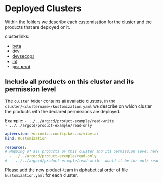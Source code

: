 # Deployed Clusters

Within the folders we describe each customisation for the cluster and the products that are deployed on it.

clusterlinks:

- [beta](/cluster/beta)
- [dev](/cluster/dev)
- [devsecops](/cluster/devsecops-testing/)
- [int](/cluster/int)
- [pre-prod](/cluster/pre-prod)

## Include all products on this cluster and its permission level

The `cluster` folder contains all available clusters, in the `cluster/<clustername>/kustomization.yaml` we describe on which cluster the products with the declared permissions are deployed.

Example:
`- ../../argocd/product-example/read-write`  
`- ../../argocd/product-example/read-only`

```yaml
apiVersion: kustomize.config.k8s.io/v1beta1
kind: Kustomization

resources:
# Mapping of all products on this cluster and its permission level here in example for read-only permissions
  - ../../argocd/product-example/read-only
#  - ../../argocd/product-example/read-write  would it be for only read-write permissions
```

Please add the new product-team in alphabetical order of file `kustomization.yaml` for each cluster.

